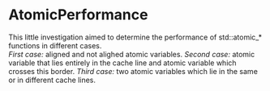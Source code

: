 # AtomicPerformance
This little investigation aimed to determine the performance of std::atomic_\* functions in different cases.  
_First case:_ aligned and not alighed atomic variables.
_Second case:_ atomic variable that lies entirely in the cache line and atomic variable which crosses this border.
_Third case:_ two atomic variables which lie in the same or in different cache lines.
